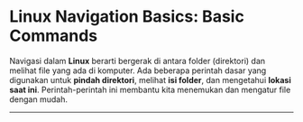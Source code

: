 # Linux Navigation Basics: Basic Commands

Navigasi dalam **Linux** berarti bergerak di antara folder (direktori) dan melihat file yang ada di komputer. Ada beberapa perintah dasar yang digunakan untuk **pindah direktori**, melihat **isi folder**, dan mengetahui **lokasi saat ini**. Perintah-perintah ini membantu kita menemukan dan mengatur file dengan mudah.  

---


